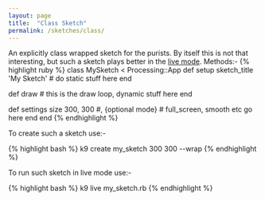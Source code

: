 ```yaml
---
layout: page
title:  "Class Sketch"
permalink: /sketches/class/
---
```


An explicitly class wrapped sketch for the purists. By itself this is not that interesting, but such a sketch plays better in the [live mode][live].
Methods:-
{% highlight ruby %}
class MySketch < Processing::App
  def setup
    sketch_title 'My Sketch'
    # do static stuff here
  end
  
  def draw
    # this is the draw loop, dynamic stuff here
  end
  
  def settings
    size 300, 300 #, {optional mode}
    # full_screen, smooth etc go here
  end
end
{% endhighlight %}

To create such a sketch use:-

{% highlight bash %}
k9 create my_sketch 300 300 --wrap
{% endhighlight %}

To run such sketch in live mode use:-

{% highlight bash %}
k9 live my_sketch.rb
{% endhighlight %}


[live]:https://github.com/ruby-processing/JRubyArt/wiki/Live-Coding
